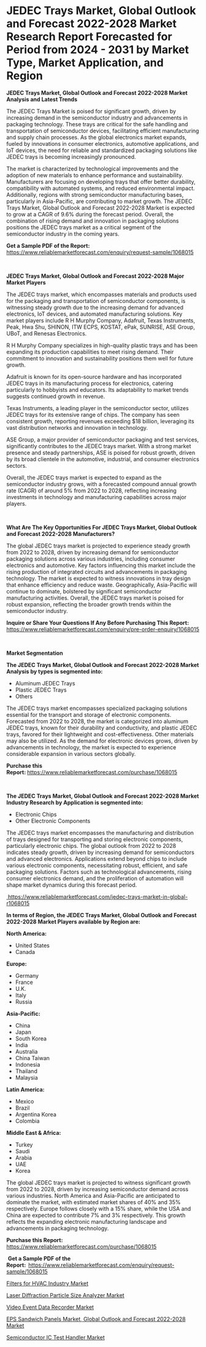 <p><h1>JEDEC Trays Market, Global Outlook and Forecast 2022-2028 Market Research Report Forecasted for Period from 2024 -  2031 by Market Type, Market Application, and Region</h1></p><p><strong>JEDEC Trays Market, Global Outlook and Forecast 2022-2028 Market Analysis and Latest Trends</strong></p>
<p><p>The JEDEC Trays Market is poised for significant growth, driven by increasing demand in the semiconductor industry and advancements in packaging technology. These trays are critical for the safe handling and transportation of semiconductor devices, facilitating efficient manufacturing and supply chain processes. As the global electronics market expands, fueled by innovations in consumer electronics, automotive applications, and IoT devices, the need for reliable and standardized packaging solutions like JEDEC trays is becoming increasingly pronounced.</p><p>The market is characterized by technological improvements and the adoption of new materials to enhance performance and sustainability. Manufacturers are focusing on developing trays that offer better durability, compatibility with automated systems, and reduced environmental impact. Additionally, regions with strong semiconductor manufacturing bases, particularly in Asia-Pacific, are contributing to market growth. The JEDEC Trays Market, Global Outlook and Forecast 2022-2028 Market is expected to grow at a CAGR of 9.6% during the forecast period. Overall, the combination of rising demand and innovation in packaging solutions positions the JEDEC trays market as a critical segment of the semiconductor industry in the coming years.</p></p>
<p><strong>Get a Sample PDF of the Report:&nbsp;</strong> <a href="https://www.reliablemarketforecast.com/enquiry/request-sample/1068015?utm_campaign=1141&utm_medium=2&utm_source=Github&utm_content=ia&utm_term=04122024&utm_id=jedec-trays-market-global-outlook-and-forecast-2022-2028">https://www.reliablemarketforecast.com/enquiry/request-sample/1068015</a></p>
<p>&nbsp;</p>
<p><strong>JEDEC Trays Market, Global Outlook and Forecast 2022-2028 Major Market Players</strong></p>
<p><p>The JEDEC trays market, which encompasses materials and products used for the packaging and transportation of semiconductor components, is witnessing steady growth due to the increasing demand for advanced electronics, IoT devices, and automated manufacturing solutions. Key market players include R H Murphy Company, Adafruit, Texas Instruments, Peak, Hwa Shu, SHINON, ITW ECPS, KOSTAT, ePak, SUNRISE, ASE Group, UBoT, and Renesas Electronics.</p><p>R H Murphy Company specializes in high-quality plastic trays and has been expanding its production capabilities to meet rising demand. Their commitment to innovation and sustainability positions them well for future growth.</p><p>Adafruit is known for its open-source hardware and has incorporated JEDEC trays in its manufacturing process for electronics, catering particularly to hobbyists and educators. Its adaptability to market trends suggests continued growth in revenue.</p><p>Texas Instruments, a leading player in the semiconductor sector, utilizes JEDEC trays for its extensive range of chips. The company has seen consistent growth, reporting revenues exceeding $18 billion, leveraging its vast distribution networks and innovation in technology.</p><p>ASE Group, a major provider of semiconductor packaging and test services, significantly contributes to the JEDEC trays market. With a strong market presence and steady partnerships, ASE is poised for robust growth, driven by its broad clientele in the automotive, industrial, and consumer electronics sectors.</p><p>Overall, the JEDEC trays market is expected to expand as the semiconductor industry grows, with a forecasted compound annual growth rate (CAGR) of around 5% from 2022 to 2028, reflecting increasing investments in technology and manufacturing capabilities across major players.</p></p>
<p>&nbsp;</p>
<p><strong>What Are The Key Opportunities For JEDEC Trays Market, Global Outlook and Forecast 2022-2028 Manufacturers?</strong></p>
<p><p>The global JEDEC trays market is projected to experience steady growth from 2022 to 2028, driven by increasing demand for semiconductor packaging solutions across various industries, including consumer electronics and automotive. Key factors influencing this market include the rising production of integrated circuits and advancements in packaging technology. The market is expected to witness innovations in tray design that enhance efficiency and reduce waste. Geographically, Asia-Pacific will continue to dominate, bolstered by significant semiconductor manufacturing activities. Overall, the JEDEC trays market is poised for robust expansion, reflecting the broader growth trends within the semiconductor industry.</p></p>
<p><strong>Inquire or Share Your Questions If Any Before Purchasing This Report:</strong> <a href="https://www.reliablemarketforecast.com/enquiry/pre-order-enquiry/1068015?utm_campaign=1141&utm_medium=2&utm_source=Github&utm_content=ia&utm_term=04122024&utm_id=jedec-trays-market-global-outlook-and-forecast-2022-2028">https://www.reliablemarketforecast.com/enquiry/pre-order-enquiry/1068015</a></p>
<p>&nbsp;</p>
<p><strong>Market Segmentation</strong></p>
<p><strong>The JEDEC Trays Market, Global Outlook and Forecast 2022-2028 Market Analysis by types is segmented into:</strong></p>
<p><ul><li>Aluminum JEDEC Trays</li><li>Plastic JEDEC Trays</li><li>Others</li></ul></p>
<p><p>The JEDEC trays market encompasses specialized packaging solutions essential for the transport and storage of electronic components. Forecasted from 2022 to 2028, the market is categorized into aluminum JEDEC trays, known for their durability and conductivity, and plastic JEDEC trays, favored for their lightweight and cost-effectiveness. Other materials may also be utilized. As the demand for electronic devices grows, driven by advancements in technology, the market is expected to experience considerable expansion in various sectors globally.</p></p>
<p><strong>Purchase this Report:&nbsp;</strong><a href="https://www.reliablemarketforecast.com/purchase/1068015?utm_campaign=1141&utm_medium=2&utm_source=Github&utm_content=ia&utm_term=04122024&utm_id=jedec-trays-market-global-outlook-and-forecast-2022-2028">https://www.reliablemarketforecast.com/purchase/1068015</a></p>
<p>&nbsp;</p>
<p><strong>The JEDEC Trays Market, Global Outlook and Forecast 2022-2028 Market Industry Research by Application is segmented into:</strong></p>
<p><ul><li>Electronic Chips</li><li>Other Electronic Components</li></ul></p>
<p><p>The JEDEC trays market encompasses the manufacturing and distribution of trays designed for transporting and storing electronic components, particularly electronic chips. The global outlook from 2022 to 2028 indicates steady growth, driven by increasing demand for semiconductors and advanced electronics. Applications extend beyond chips to include various electronic components, necessitating robust, efficient, and safe packaging solutions. Factors such as technological advancements, rising consumer electronics demand, and the proliferation of automation will shape market dynamics during this forecast period.</p></p>
<p><a href="https://www.reliablemarketforecast.com/jedec-trays-market-in-global-r1068015?utm_campaign=1141&utm_medium=2&utm_source=Github&utm_content=ia&utm_term=04122024&utm_id=jedec-trays-market-global-outlook-and-forecast-2022-2028">&nbsp;https://www.reliablemarketforecast.com/jedec-trays-market-in-global-r1068015</a></p>
<p><strong>In terms of Region, the JEDEC Trays Market, Global Outlook and Forecast 2022-2028 Market Players available by Region are:</strong></p>
<p>
    <p> <strong> North America: </strong>
        <ul>
            <li>United States</li>
            <li>Canada</li>
        </ul>
        </p> 
    <p> <strong> Europe: </strong>
        <ul>
            <li>Germany</li>
            <li>France</li>
            <li>U.K.</li>
            <li>Italy</li>
            <li>Russia</li>
        </ul>
        </p> 
    <p> <strong> Asia-Pacific: </strong>
        <ul>
            <li>China</li>
            <li>Japan</li>
            <li>South Korea</li>
            <li>India</li>
            <li>Australia</li>
            <li>China Taiwan</li>
            <li>Indonesia</li>
            <li>Thailand</li>
            <li>Malaysia</li>
        </ul>
        </p> 
    <p> <strong> Latin America: </strong>
        <ul>
            <li>Mexico</li>
            <li>Brazil</li>
            <li>Argentina Korea</li>
            <li>Colombia</li>
        </ul>
        </p> 
    <p> <strong> Middle East & Africa: </strong>
        <ul>
            <li>Turkey</li>
            <li>Saudi</li>
            <li>Arabia</li>
            <li>UAE</li>
            <li>Korea</li>
        </ul>
    </p>
    </p>
<p><p>The global JEDEC trays market is projected to witness significant growth from 2022 to 2028, driven by increasing semiconductor demand across various industries. North America and Asia-Pacific are anticipated to dominate the market, with estimated market shares of 40% and 35% respectively. Europe follows closely with a 15% share, while the USA and China are expected to contribute 7% and 3% respectively. This growth reflects the expanding electronic manufacturing landscape and advancements in packaging technology.</p></p>
<p><strong>Purchase this Report: </strong><a href="https://www.reliablemarketforecast.com/purchase/1068015?utm_campaign=1141&utm_medium=2&utm_source=Github&utm_content=ia&utm_term=04122024&utm_id=jedec-trays-market-global-outlook-and-forecast-2022-2028">https://www.reliablemarketforecast.com/purchase/1068015</a></p>
<p>&nbsp;<strong>Get a Sample PDF of the Report:&nbsp;&nbsp;</strong><a href="https://www.reliablemarketforecast.com/enquiry/request-sample/1068015?utm_campaign=1141&utm_medium=2&utm_source=Github&utm_content=ia&utm_term=04122024&utm_id=jedec-trays-market-global-outlook-and-forecast-2022-2028">https://www.reliablemarketforecast.com/enquiry/request-sample/1068015</a></p>
<p><strong></strong></p>
<p><p><a href="https://issuu.com/reportprime-2/docs/filters-for-hvac-industry-market-size-2030.pptx?utm_campaign=1141&utm_medium=2&utm_source=Github&utm_content=ia&utm_term=04122024&utm_id=jedec-trays-market-global-outlook-and-forecast-2022-2028">Filters for HVAC Industry Market</a></p><p><a href="https://www.linkedin.com/pulse/latest-laser-diffraction-particle-size-analyzer-market-research-ygaye?utm_campaign=1141&utm_medium=2&utm_source=Github&utm_content=ia&utm_term=04122024&utm_id=jedec-trays-market-global-outlook-and-forecast-2022-2028">Laser Diffraction Particle Size Analyzer Market</a></p><p><a href="https://www.linkedin.com/pulse/video-event-data-recorder-market-key-players-growth-trends-levfe?utm_campaign=1141&utm_medium=2&utm_source=Github&utm_content=ia&utm_term=04122024&utm_id=jedec-trays-market-global-outlook-and-forecast-2022-2028">Video Event Data Recorder Market</a></p><p><a href="https://github.com/FassouRP/Market-Research-Report-List-6/blob/main/eps-sandwich-panels-market-global-outlook-and-forecast-2022-2028-market.md?utm_campaign=1141&utm_medium=2&utm_source=Github&utm_content=ia&utm_term=04122024&utm_id=jedec-trays-market-global-outlook-and-forecast-2022-2028">EPS Sandwich Panels Market, Global Outlook and Forecast 2022-2028 Market</a></p><p><a href="https://issuu.com/reportprime-2/docs/semiconductor-ic-test-handler-market-size-2030.ppt?utm_campaign=1141&utm_medium=2&utm_source=Github&utm_content=ia&utm_term=04122024&utm_id=jedec-trays-market-global-outlook-and-forecast-2022-2028">Semiconductor IC Test Handler Market</a></p></p>